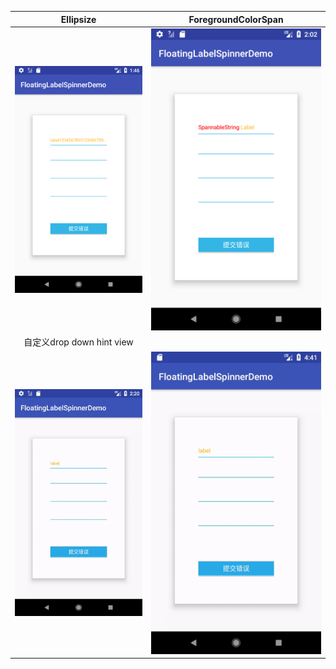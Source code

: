 |Ellipsize|ForegroundColorSpan|
|:---:|:---:|
|![](../art/ellipsize_ch.png)|![](../art/spannable_string_ch.png)|
|自定义drop down hint view||
|![](../art/customize_spinner_hint_ch.gif)|![](../art/customize_spinner_hint_ch_2.gif)|
